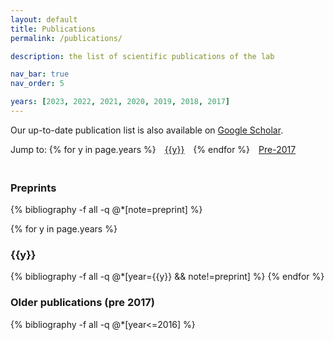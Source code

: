 ```yaml
---
layout: default
title: Publications
permalink: /publications/

description: the list of scientific publications of the lab

nav_bar: true
nav_order: 5

years: [2023, 2022, 2021, 2020, 2019, 2018, 2017]
---
```



Our up-to-date publication list is also available on [Google Scholar](https://scholar.google.com/citations?user=LuA1j4oAAAAJ&oi=ao).

<div class="container" style="text-align: justify">
Jump to: 
{% for y in page.years %}
<a href="#{{y}}" style="padding-right:10px; padding-left:10px">{{y}}</a>
{% endfor %}
<a href="#older_pubs" style="padding-right:10px; padding-left:10px">Pre-2017</a>
</div>



<div class="bib_section" style="padding-top: 20px">
  <h3 class="year" id="preprints">Preprints</h3>
    {% bibliography -f all -q @*[note=preprint] %}
  
  {% for y in page.years %}
    <h3 class="year" id="{{y}}">{{y}}</h3>
    {% bibliography -f all -q @*[year={{y}} && note!=preprint] %}
  {% endfor %}

  <h3 class="year" id="older_pubs">Older publications (pre 2017)</h3>
  {% bibliography -f all -q @*[year<=2016] %}

</div>



